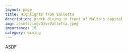 ```yaml
---
layout: page
title: Highlights from Valletta
description: Wreck diving in front of Malta's capital 
img: assets/img/DiveValletta.jpeg
importance: 10
category: diving
---
```


ASDF
